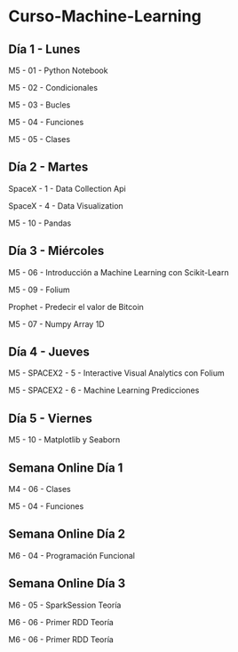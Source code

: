 # Curso-Machine-Learning

## Día 1 - Lunes

M5 - 01 - Python Notebook

M5 - 02 - Condicionales

M5 - 03 - Bucles

M5 - 04 - Funciones

M5 - 05 - Clases

## Día 2 - Martes

SpaceX - 1 - Data Collection Api

SpaceX - 4 - Data Visualization

M5 - 10 - Pandas

## Día 3 - Miércoles

M5 - 06 - Introducción a Machine Learning con Scikit-Learn

M5 - 09 - Folium

Prophet - Predecir el valor de Bitcoin

M5 - 07 - Numpy Array 1D

## Día 4 - Jueves

M5 - SPACEX2 - 5 - Interactive Visual Analytics con Folium

M5 - SPACEX2 - 6 - Machine Learning Predicciones

## Día 5 - Viernes

M5 - 10 - Matplotlib y Seaborn

## Semana Online Día 1

M4 - 06 - Clases

M5 - 04 - Funciones

## Semana Online Día 2

M6 - 04 - Programación Funcional

## Semana Online Día 3

M6 - 05 - SparkSession Teoría

M6 - 06 - Primer RDD Teoría

M6 - 06 - Primer RDD Teoría
